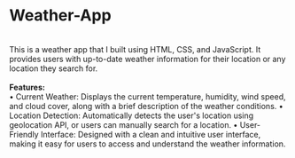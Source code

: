 # Weather-App
<br>
This is a weather app that I built using HTML, CSS, and JavaScript. It provides users with up-to-date weather information for their location or any location they search for.
<br><br>
<b>Features: </b>
<br>
• Current Weather: Displays the current temperature, humidity, wind speed, and cloud cover, along with a brief description of the weather conditions.
• Location Detection: Automatically detects the user's location using geolocation API, or users can manually search for a location.
• User-Friendly Interface: Designed with a clean and intuitive user interface, making it easy for users to access and understand the weather information.
